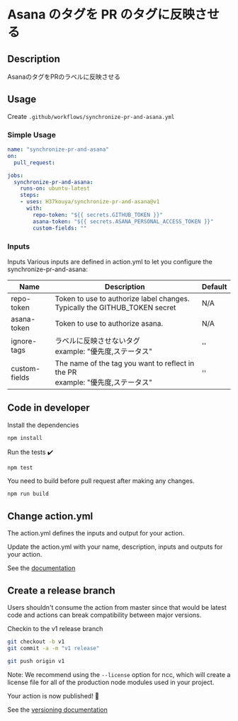 # Asana のタグを PR のタグに反映させる

## Description

AsanaのタグをPRのラベルに反映させる

## Usage

Create `.github/workflows/synchronize-pr-and-asana.yml`

### Simple Usage

```yaml
name: "synchronize-pr-and-asana"
on:
  pull_request:

jobs:
  synchronize-pr-and-asana:
    runs-on: ubuntu-latest
    steps:
    - uses: H37kouya/synchronize-pr-and-asana@v1
      with:
        repo-token: "${{ secrets.GITHUB_TOKEN }}"
        asana-token: "${{ secrets.ASANA_PERSONAL_ACCESS_TOKEN }}"
        custom-fields: ""
```

### Inputs

Inputs
Various inputs are defined in action.yml to let you configure the synchronize-pr-and-asana:

| Name | Description | Default |
| ---|---|---|
| repo-token | Token to use to authorize label changes. Typically the GITHUB_TOKEN secret | N/A |
| asana-token | Token to use to authorize asana. | N/A |
| ignore-tags | ラベルに反映させないタグ <br> example: "優先度,ステータス" | '' |
| custom-fields | The name of the tag you want to reflect in the PR <br> example: "優先度,ステータス" | '' |

## Code in developer

Install the dependencies

```bash
npm install
```

Run the tests :heavy_check_mark:

```bash
npm test
```

You need to build before pull request after making any changes.

```bash
npm run build
```

## Change action.yml

The action.yml defines the inputs and output for your action.

Update the action.yml with your name, description, inputs and outputs for your action.

See the [documentation](https://help.github.com/en/articles/metadata-syntax-for-github-actions)

## Create a release branch

Users shouldn't consume the action from master since that would be latest code and actions can break compatibility between major versions.

Checkin to the v1 release branch

```bash
git checkout -b v1
git commit -a -m "v1 release"
```

```bash
git push origin v1
```

Note: We recommend using the `--license` option for ncc, which will create a license file for all of the production node modules used in your project.

Your action is now published! :rocket:

See the [versioning documentation](https://github.com/actions/toolkit/blob/master/docs/action-versioning.md)
